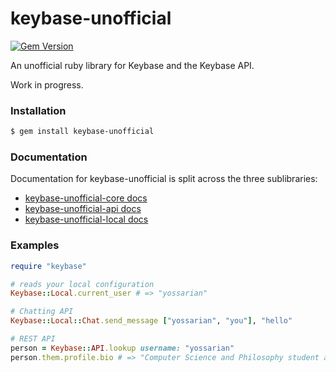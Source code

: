 keybase-unofficial
==================

[![Gem Version](https://badge.fury.io/rb/keybase-unofficial.svg)](https://badge.fury.io/rb/keybase-unofficial)

An unofficial ruby library for Keybase and the Keybase API.

Work in progress.

### Installation

```bash
$ gem install keybase-unofficial
```

### Documentation

Documentation for keybase-unofficial is split across the three sublibraries:

* [keybase-unofficial-core docs](http://www.rubydoc.info/gems/keybase-unofficial-core/)
* [keybase-unofficial-api docs](http://www.rubydoc.info/gems/keybase-unofficial-api/)
* [keybase-unofficial-local docs](http://www.rubydoc.info/gems/keybase-unofficial-local/)

### Examples

```ruby
require "keybase"

# reads your local configuration
Keybase::Local.current_user # => "yossarian"

# Chatting API
Keybase::Local::Chat.send_message ["yossarian", "you"], "hello"

# REST API
person = Keybase::API.lookup username: "yossarian"
person.them.profile.bio # => "Computer Science and Philosophy student at the University of Maryland, College Park.\n"
```
